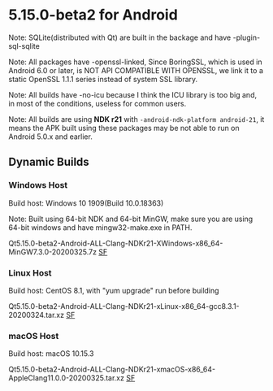 # 5.15.0-beta2 for Android

Note: SQLite(distributed with Qt) are built in the backage and have -plugin-sql-sqlite

Note: All packages have -openssl-linked, Since BoringSSL, which is used in Android 6.0 or later, is NOT API COMPATIBLE WITH OPENSSL, we link it to a static OpenSSL 1.1.1 series instead of system SSL library.

Note: All builds have -no-icu because I think the ICU library is too big and, in most of the conditions, useless for common users.

Note: All builds are using __NDK r21__ with `-android-ndk-platform android-21`, it means the APK built using these packages may be not able to run on Android 5.0.x and earlier.

## Dynamic Builds

### Windows Host

Build host: Windows 10 1909(Build 10.0.18363)

Note: Built using 64-bit NDK and 64-bit MinGW, make sure you are using 64-bit windows and have mingw32-make.exe in PATH.

Qt5.15.0-beta2-Android-ALL-Clang-NDKr21-XWindows-x86_64-MinGW7.3.0-20200325.7z [SF](https://sourceforge.net/projects/fsu0413-qtbuilds/files/Qt5.15/Android/Windows-x86_64-hosted/Qt5.15.0-beta2-Android-ALL-Clang-NDKr21-XWindows-x86_64-MinGW7.3.0-20200325.7z)

### Linux Host

Build host: CentOS 8.1, with "yum upgrade" run before building

Qt5.15.0-beta2-Android-ALL-Clang-NDKr21-xLinux-x86_64-gcc8.3.1-20200324.tar.xz [SF](https://sourceforge.net/projects/fsu0413-qtbuilds/files/Qt5.15/Android/Linux-x86_64-hosted/Qt5.15.0-beta2-Android-ALL-Clang-NDKr21-xLinux-x86_64-gcc8.3.1-20200324.tar.xz)

### macOS Host

Build host: macOS 10.15.3

Qt5.15.0-beta2-Android-ALL-Clang-NDKr21-xmacOS-x86_64-AppleClang11.0.0-20200325.tar.xz [SF](https://sourceforge.net/projects/fsu0413-qtbuilds/files/Qt5.15/Android/macOS-x86_64-hosted/Qt5.15.0-beta2-Android-ALL-Clang-NDKr21-xmacOS-x86_64-AppleClang11.0.0-20200325.tar.xz)
